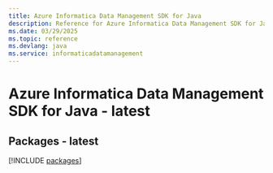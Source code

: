 ```yaml
---
title: Azure Informatica Data Management SDK for Java
description: Reference for Azure Informatica Data Management SDK for Java
ms.date: 03/29/2025
ms.topic: reference
ms.devlang: java
ms.service: informaticadatamanagement
---
```

# Azure Informatica Data Management SDK for Java - latest
## Packages - latest
[!INCLUDE [packages](informatica-data-management-index.md)]